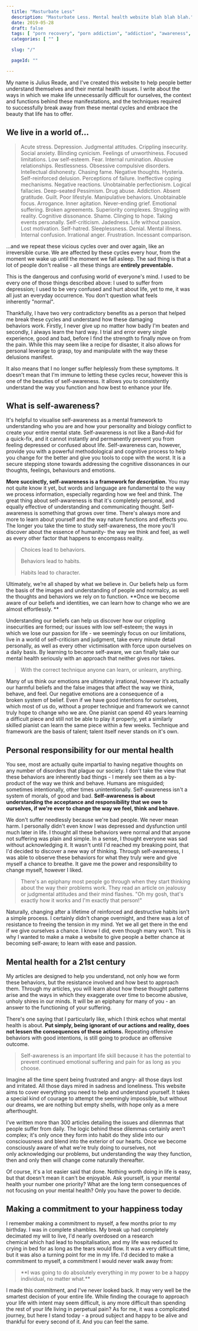 ```yaml
---
  title: "Masturbate Less"
  description: "Masturbate Less. Mental health website blah blah blah."
  date: 2019-05-28
  draft: false
  tags: [ "porn recovery", "porn addiction", "addiction", "awareness", "nofap", "neverfap", "never fap", "NoFap Companion", "NoFap Companion", "neverfap deluxe", "nofap guide", "neverfap basics" ]
  categories: [ "" ]

  slug: "/"

  pageId: ""

---
```


My name is Julius Reade, and I've created this website to help people better understand themselves and their mental health issues. I write about the ways in which we make life unnecessarily difficult for ourselves, the context and functions behind these manifestations, and the techniques required to successfully break away from these mental cycles and embrace the beauty that life has to offer.

<!-- You can access my blog [here](http://masturbateless.com/blog/). -->


## We live in a world of...

<blockquote>Acute stress. Depression. Judgmental attitudes. Crippling insecurity. Social anxiety. Blinding cynicism. Feelings of unworthiness. Focused limitations. Low self-esteem. Fear. Internal rumination. Abusive relationships. Restlessness. Obsessive compulsive disorders. Intellectual dishonesty. Chasing fame. Negative thoughts. Hysteria. Self-reinforced delusion. Perceptions of failure. Ineffective coping mechanisms. Negative reactions. Unobtainable perfectionism. Logical fallacies. Deep-seated Pessimism. Drug abuse. Addiction. Absent gratitude. Guilt. Poor lifestyle. Manipulative behaviors. Unobtainable focus. Arrogance. Inner agitation. Never-ending grief. Emotional suffering. Broken agreements. Superiority complexes. Struggling with reality. Cognitive dissonance. Shame. Clinging to hope. Taking events personally. Self-criticism. Jadedness. Life without passion. Lost motivation. Self-hatred. Sleeplessness. Denial. Mental illness. Internal confusion. Irrational anger. Frustration. Incessant comparison.</blockquote>


...and we repeat these vicious cycles over and over again, like an irreversible curse. We are affected by these cycles every hour, from the moment we wake up until the moment we fall asleep. The sad thing is that a lot of people don't realise - all these things are **entirely preventable.**

This is the dangerous and confusing world of everyone's mind. I used to be every one of those things described above: I used to suffer from depression; I used to be very confused and hurt about life, yet to me, it was all just an everyday occurrence. You don't question what feels inherently "normal".

Thankfully, I have two very contradictory benefits as a person that helped me break these cycles and understand how these damaging behaviors work. Firstly, I never give up no matter how badly I'm beaten and secondly, I always learn the hard way. I trial and error every single experience, good and bad, before I find the strength to finally move on from the pain. While this may seem like a recipe for disaster, it also allows for personal leverage to grasp, toy and manipulate with the way these delusions manifest.

It also means that I no longer suffer helplessly from these symptoms. It doesn't mean that I'm immune to letting these cycles recur, however this is one of the beauties of self-awareness. It allows you to consistently understand the way you function and how best to enhance your life.

<!-- You can access my blog [here](http://masturbateless.com/blog/). -->


## What is self-awareness?


It's helpful to visualise self-awareness as a mental framework to understanding who you are and how your personality and biology conflict to create your entire mental state. Self-awareness is not like a Band-Aid for a quick-fix, and it cannot instantly and permanently prevent you from feeling depressed or confused about life. Self-awareness can, however, provide you with a powerful methodological and cognitive process to help you change for the better and give you tools to cope with the worst. It is a secure stepping stone towards addressing the cognitive dissonances in our thoughts, feelings, behaviours and emotions.

**More succinctly, self-awareness is a framework for _description_.** You may not quite know it yet, but words and language are fundamental to the way we process information, especially regarding how we feel and think. The great thing about self-awareness is that it's completely personal, and equally effective of understanding and communicating thought. Self-awareness is something that grows over time. There's always more and more to learn about yourself and the way nature functions and effects you. The longer you take the time to study self-awareness, the more you'll discover about the essence of humanity- the way we think and feel, as well as every other factor that happens to encompass reality.


<blockquote>Choices lead to behaviors.

Behaviors lead to habits.

Habits lead to character.</blockquote>


Ultimately, we’re all shaped by what we believe in. Our beliefs help us form the basis of the images and understanding of people and normalcy, as well the thoughts and behaviors we rely on to function. **Once we become aware of our beliefs and identities, we can learn how to change who we are almost effortlessly. **

Understanding our beliefs can help us discover how our crippling insecurities are formed; our issues with low self-esteem; the ways in which we lose our passion for life - we seemingly focus on our limitations, live in a world of self-criticism and judgment, take every minute detail personally, as well as every other victimisation with force upon ourselves on a daily basis. By learning to become self-aware, we can finally take our mental health seriously with an approach that neither gives nor takes.


<blockquote>With the correct technique anyone can learn, or unlearn, anything.</blockquote>


Many of us think our emotions are ultimately irrational, however it’s actually our harmful beliefs and the false images that affect the way we think, behave, and feel. Our negative emotions are a consequence of a broken system of belief. Even if we have good intentions for ourselves, which most of us do, without a proper technique and framework we cannot truly hope to change who we are. One pianist can spend 40 years learning a difficult piece and still not be able to play it properly, yet a similarly skilled pianist can learn the same piece within a few weeks. Technique and framework are the basis of talent; talent itself never stands on it's own.

<!-- You can access my blog [here](http://masturbateless.com/blog/). -->


## Personal responsibility for our mental health


You see, most are actually quite impartial to having negative thoughts on any number of disorders that plague our society. I don't take the view that these behaviors are inherently bad things - I merely see them as a by-product of the way we think and behave. Humans are misguided; sometimes intentionally, other times unintentionally. Self-awareness isn't a system of morals, of good and bad. **Self-awareness is about understanding the acceptance and responsibility that we owe to ourselves, if we're ever to change the way we feel, think and behave.**

We don't suffer needlessly because we're bad people. We never mean harm. I personally didn't even know I was depressed and dysfunction until much later in life. I thought all these behaviors were normal and that anyone not suffering was plain and simple. In a sense, I thought everyone was sad without acknowledging it. It wasn't until I'd reached my breaking point, that I'd decided to discover a new way of thinking. Through self-awareness, I was able to observe these behaviors for what they truly were and give myself a chance to breathe. It gave me the power and responsibility to change myself, however I liked.


<blockquote>There's an epiphany most people go through when they start thinking about the way their problems work. They read an article on jealousy or judgmental attitudes and their mind flashes. "Oh my gosh, that's exactly how it works and I'm exactly that person!"</blockquote>


Naturally, changing after a lifetime of reinforced and destructive habits isn't a simple process. I certainly didn't change overnight, and there was a lot of resistance to freeing the tension in my mind. Yet we all get there in the end if we give ourselves a chance. I know I did, even though many won't. This is why I wanted to make a make a website to give people a better chance at becoming self-aware; to learn with ease and passion.

<!-- You can access my blog [here](http://masturbateless.com/blog/). -->


## Mental health for a 21st century


My articles are designed to help you understand, not only how we form these behaviors, but the resistance involved and how best to approach them. Through my articles, you will learn about how these thought patterns arise and the ways in which they exaggerate over time to become abusive, unholy shires in our minds. It will be an epiphany for many of you - an answer to the functioning of your suffering.

There's one saying that I particularly like, which I think echos what mental health is about. **Put simply, being ignorant of our actions and reality, does not lessen the consequences of these actions.** Repeating offensive behaviors with good intentions, is still going to produce an offensive outcome.


<blockquote>Self-awareness is an important life skill because it has the potential to prevent continued emotional suffering and pain for as long as you choose.</blockquote>


Imagine all the time spent being frustrated and angry- all those days lost and irritated. All those days mired in sadness and loneliness. This website aims to cover everything you need to help and understand yourself. It takes a special kind of courage to attempt the seemingly impossible, but without our dreams, we are nothing but empty shells, with hope only as a mere afterthought.

I’ve written more than 300 articles detailing the issues and dilemmas that people suffer from daily. The logic behind these dilemmas certainly aren't complex; it's only once they form into habit do they slide into our consciousness and blend into the exterior of our hearts. Once we become consciously aware of what we're truly doing to ourselves, not only acknowledging our problems, but understanding the way they function, then and only then will change come naturally thereafter.

Of course, it's a lot easier said that done. Nothing worth doing in life is easy, but that doesn't mean it can't be enjoyable. Ask yourself, is your mental health your number one priority? What are the long term consequences of not focusing on your mental health? Only you have the power to decide.

<!-- You can access my blog [here](http://masturbateless.com/blog/). -->


## Making a commitment to your happiness today


I remember making a commitment to myself, a few months prior to my birthday. I was in complete shambles. My break up had completely decimated my will to live, I'd nearly overdosed on a research chemical which had lead to hospitalisation, and my life was reduced to crying in bed for as long as the tears would flow. It was a very difficult time, but it was also a turning point for me in my life. I'd decided to make a commitment to myself, a commitment I would never walk away from:


<blockquote>**I was going to do absolutely everything in my power to be a happy individual, no matter what.**</blockquote>


I made this commitment, and I've never looked back. It may very well be the smartest decision of your entire life. While finding the courage to approach your life with intent may seem difficult, is any more difficult than spending the rest of your life living in perpetual pain? As for me, it was a complicated journey, but here I stand today - a proud subject and happy to be alive and thankful for every second of it. And you can feel the same.

<!-- You can access my blog [here](http://masturbateless.com/blog/). -->


